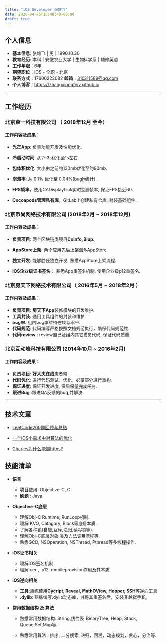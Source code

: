 ```yaml
---
title: "iOS Developer 张雄飞"
date: 2020-04-25T15:48:40+08:00
draft: true
---
```


## 个人信息

 - **基本信息**:  张雄飞 | 男 | 1990.10.30 
 - **教育经历**:  本科 | 安徽农业大学 | 生物科学系 | 辅修英语
 - **工作年限**：6年
 - **期望职位**：iOS - 全职 - 北京
 - **联系方式**：17600223082           **邮箱**：310311589@qq.com
 - **个人博客**：https://zhangxiongfeiv.github.io

---

## 工作经历

### **北京束一科技有限公司** （ 2018年12月 至今）

#### 工作内容及成果：

- **光芒App**:  负责功能开发及性能优化.

- **冷启动时间**: 从2~3s优化至1s左右.

- **包体积优化**: 大小由之前约130mb优化至约90mb.

- **崩溃率**: 从 0.1% 优化至 0.04%(bugly统计).

- **FPS帧率**，使用CADisplayLink实时监测帧率, 保证FPS接近60.

- **Cocoapods管理私有库**，GitLab上创建私有仓库, 封装基础组件.

  

### 北京币尚网络技术有限公司 (2018年2月 ~ 2018年12月)

#### 工作内容及成果：

- **负责项目**: 两个区块链类项目**Coinfo, Biup**.

- **AppStore上架**: 两个应用先后上架海外AppStore.

- **独立开发**: 能够胜任独立开发, 熟悉AppStore上架流程.

- **iOS企业级证书签名**： 熟悉App重签名机制, 使用企业级p12重签名.

  


### **北京房天下网络技术有限公司**（ 2016年5月 ~ 2018年2月 ）

#### 工作内容及成果：

- **负责项目**: **房天下App**装修模块的开发维护.
- **工具封装**: 通用工具组件的封装和维护.
- **bug率**: 组内bug率维持在较低水平.
- **代码规范**: 代码编写严格按照文档规范执行，确保代码规范性.
- **代码review** : review自己及组内其它成员代码, 保证代码质量.



### **北京互动峰科技有限公司** (2014年10月 ~ 2016年2月)

#### 工作内容及成果：

- **负责项目**: **好大夫在线**患者端.
- **代码优化**: 进行代码测试，优化，必要部分进行重构.
- **保证进度**: 保证开发进度, 保质保量完成任务. 
- **跟进Bug** :跟进QA反馈的bug,并解决.

---

## 技术文章

- [LeetCode200题回顾与总结](https://zhangxiongfeiv.github.io/post/leetcode200题回顾/)

- [一个iOS小需求中对算法的优化](https://zhangxiongfeiv.github.io/post/一个ios小需求中对算法的优化/)

- [Charles为什么能抓https?](https://zhangxiongfeiv.github.io/post/charles为什么能抓https/)

## 技能清单

- **语言**
  - **项目**使用: Objective-C, C
  - **刷题** : Java
- **Objective-C底层**
  - 理解Obj-C Runtime, RunLoop机制.
  - 理解 KVO, Catagory, Block等底层本质.
  - 了解各种锁(自旋,互斥,递归,读写锁等).
  - 理解Obj-C底层对象,类及方法调用流程等.
  - 熟悉GCD, NSOperation, NSThread, Pthread等多线程操作.
- **iOS证书相关**
  
  - 理解iOS签名机制
  - 理解.cer , .p12, mobileprovision作用及其本质.
- **iOS逆向相关**
  
  - **工具**:熟练使用**Cycript, Reveal, MathOView, Hopper, SSH**等逆向工具
  - **.dylib**: 熟练编写.dylib动态库，并将其重签名后，安装非越狱手机,
- **常用数据结构 及 算法**
  
  - 熟悉常用数据结构: String,线性表, BinaryTree, Heap, Stack, Queue,Set,Map等.
  
  - 熟悉常用算法 : 排序, 二分搜索, 递归，回溯，动态规划，贪心，分治等.

